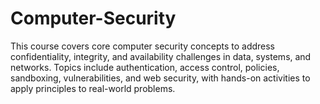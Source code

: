 # Computer-Security
This course covers core computer security concepts to address confidentiality, integrity, and availability challenges in data, systems, and networks. Topics include authentication, access control, policies, sandboxing, vulnerabilities, and web security, with hands-on activities to apply principles to real-world problems.
